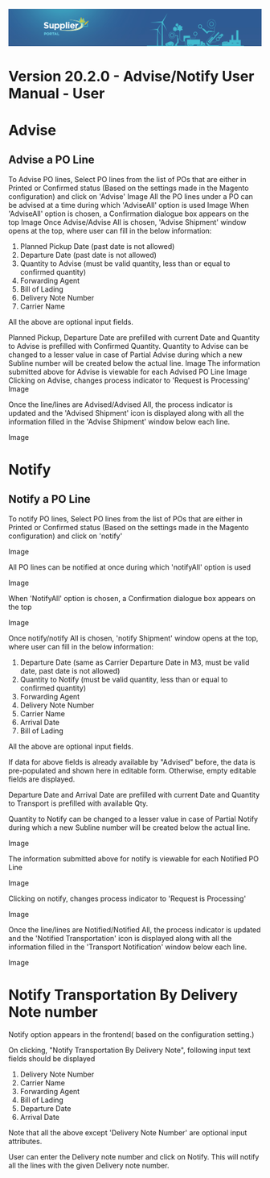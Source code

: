 ![Supplier portal banner](../../../../images/banner-supplier-portal.jpg)

# Version 20.2.0 - Advise/Notify User Manual - User

# Advise

## Advise a PO Line

To Advise PO lines, Select PO lines from the list of POs that are either in Printed or Confirmed status (Based on the settings made in the Magento configuration) and click on &#39;Advise&#39;
Image
All the PO lines under a PO can be advised at a time during which &#39;AdviseAll&#39; option is used
Image
When &#39;AdviseAll&#39; option is chosen, a Confirmation dialogue box appears on the top
Image
Once Advise/Advise All is chosen, &#39;Advise Shipment&#39; window opens at the top, where user can fill in the below information:
1. Planned Pickup Date (past date is not allowed)
2. Departure Date (past date is not allowed)
3. Quantity to Advise (must be valid quantity, less than or equal to confirmed quantity)
4. Forwarding Agent
5. Bill of Lading
6. Delivery Note Number
7. Carrier Name

All the above are optional input fields.

Planned Pickup, Departure Date are prefilled with current Date and Quantity to Advise is prefilled with Confirmed Quantity. Quantity to Advise can be changed to a lesser value in case of Partial Advise during which a new Subline number will be created below the actual line.
Image
The information submitted above for Advise is viewable for each Advised PO Line
Image
Clicking on Advise, changes process indicator to &#39;Request is Processing&#39;
Image

Once the line/lines are Advised/Advised All, the process indicator is updated and the &#39;Advised Shipment&#39; icon is displayed along with all the information filled in the &#39;Advise Shipment&#39; window below each line.

Image

# Notify

## Notify a PO Line

To notify PO lines, Select PO lines from the list of POs that are either in Printed or Confirmed status (Based on the settings made in the Magento configuration) and click on &#39;notify&#39;

Image

All PO lines can be notified at once during which &#39;notifyAll&#39; option is used

Image

When &#39;NotifyAll&#39; option is chosen, a Confirmation dialogue box appears on the top

Image

Once notify/notify All is chosen, &#39;notify Shipment&#39; window opens at the top, where user can fill in the below information:

1. Departure Date (same as Carrier Departure Date in M3, must be valid date, past date is not allowed)
2. Quantity to Notify (must be valid quantity, less than or equal to confirmed quantity)
3. Forwarding Agent
4. Delivery Note Number
5. Carrier Name
6. Arrival Date
7. Bill of Lading

All the above are optional input fields.

If data for above fields is already available by &quot;Advised&quot; before, the data is pre-populated and shown here in editable form. Otherwise, empty editable fields are displayed.

Departure Date and Arrival Date are prefilled with current Date and Quantity to Transport is prefilled with available Qty.

Quantity to Notify can be changed to a lesser value in case of Partial Notify during which a new Subline number will be created below the actual line.

Image

The information submitted above for notify is viewable for each Notified PO Line

Image

Clicking on notify, changes process indicator to &#39;Request is Processing&#39;

Image

Once the line/lines are Notified/Notified All, the process indicator is updated and the &#39;Notified Transportation&#39; icon is displayed along with all the information filled in the &#39;Transport Notification&#39; window below each line.

Image

# Notify Transportation By Delivery Note number

Notify option appears in the frontend( based on the configuration setting.)

On clicking, &quot;Notify Transportation By Delivery Note&quot;, following input text fields should be displayed

1. Delivery Note Number
2. Carrier Name
3. Forwarding Agent
4. Bill of Lading
5. Departure Date
6. Arrival Date

Note that all the above except &#39;Delivery Note Number&#39; are optional input attributes.

User can enter the Delivery note number and click on Notify. This will notify all the lines with the given Delivery note number.

